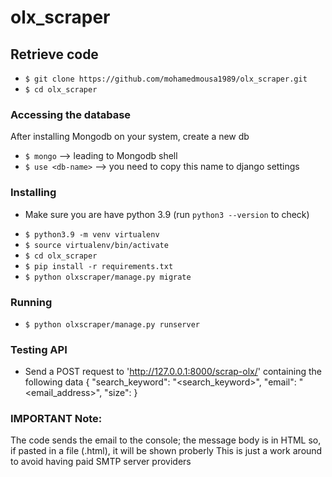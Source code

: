 # olx_scraper
## Retrieve code

- `$ git clone https://github.com/mohamedmousa1989/olx_scraper.git`
- `$ cd olx_scraper`
### Accessing the database

After installing Mongodb on your system, create a new db
- `$ mongo` --> leading to Mongodb shell
- `$ use <db-name>` --> you need to copy this name to django settings

### Installing

- Make sure you are have python 3.9 (run `python3 --version` to check)

* `$ python3.9 -m venv virtualenv`
* `$ source virtualenv/bin/activate`
* `$ cd olx_scraper`
* `$ pip install -r requirements.txt`
* `$ python olxscraper/manage.py migrate`

### Running

- `$ python olxscraper/manage.py runserver`

### Testing API
* Send a POST request to 'http://127.0.0.1:8000/scrap-olx/'
containing the following data
{
    "search_keyword": "<search_keyword>",
    "email": "<email_address>",
    "size": <int>
}

### IMPORTANT Note:
The code sends the email to the console; the message body is in HTML
so, if pasted in a file (.html), it will be shown proberly
This is just a work around to avoid having paid SMTP server providers
